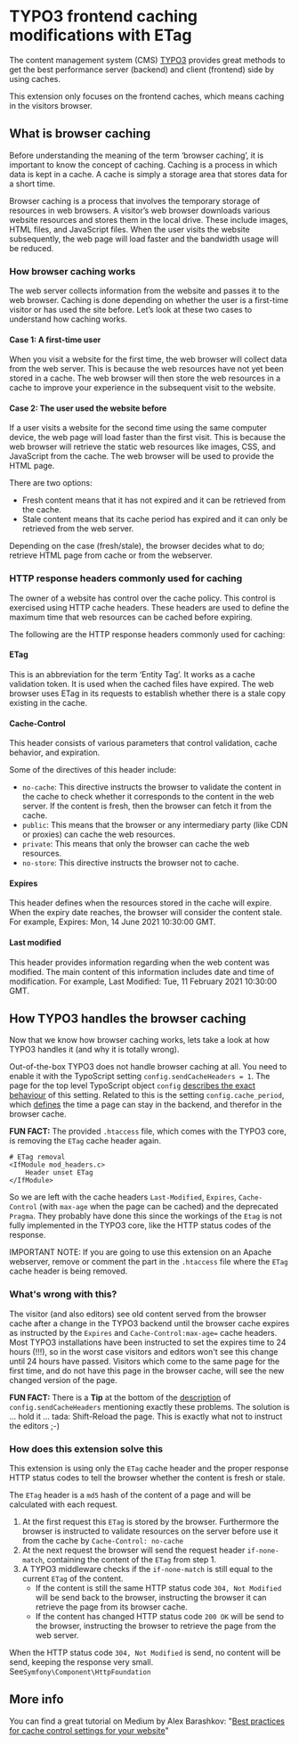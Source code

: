 # TYPO3 frontend caching modifications with ETag

The content management system (CMS) [TYPO3](https://typo3.org/) provides great methods to get the best performance 
server (backend) and client (frontend) side by using caches. 

This extension only focuses on the frontend caches, which means caching in the visitors browser.

## What is browser caching

Before understanding the meaning of the term ‘browser caching’, it is important to know the concept of caching. Caching 
is a process in which data is kept in a cache. A cache is simply a storage area that stores data for a short time.

Browser caching is a process that involves the temporary storage of resources in web browsers. A visitor’s web browser 
downloads various website resources and stores them in the local drive. These include images, HTML files, and JavaScript 
files. When the user visits the website subsequently, the web page will load faster and the bandwidth usage will be 
reduced.

### How browser caching works

The web server collects information from the website and passes it to the web browser. Caching is done depending on 
whether the user is a first-time visitor or has used the site before. Let’s look at these two cases to understand how 
caching works.

#### Case 1: A first-time user

When you visit a website for the first time, the web browser will collect data from the web server. This is because the 
web resources have not yet been stored in a cache. The web browser will then store the web resources in a cache to 
improve your experience in the subsequent visit to the website.

#### Case 2: The user used the website before

If a user visits a website for the second time using the same computer device, the web page will load faster than the 
first visit. This is because the web browser will retrieve the static web resources like images, CSS, and JavaScript 
from the cache. The web browser will be used to provide the HTML page.

There are two options:

- Fresh content means that it has not expired and it can be retrieved from the cache. 
- Stale content means that its cache period has expired and it can only be retrieved from the web server.

Depending on the case (fresh/stale), the browser decides what to do; retrieve HTML page from cache or from the 
webserver.

### HTTP response headers commonly used for caching

The owner of a website has control over the cache policy. This control is exercised using HTTP cache headers. These 
headers are used to define the maximum time that web resources can be cached before expiring.

The following are the HTTP response headers commonly used for caching:

#### ETag

This is an abbreviation for the term ‘Entity Tag’. It works as a cache validation token. It is used when the cached 
files have expired. The web browser uses ETag in its requests to establish whether there is a stale copy existing in the 
cache.

#### Cache-Control

This header consists of various parameters that control validation, cache behavior, and expiration.

Some of the directives of this header include:

- `no-cache`: This directive instructs the browser to validate the content in the cache to check whether it corresponds to 
  the content in the web server. If the content is fresh, then the browser can fetch it from the cache.
- `public`: This means that the browser or any intermediary party (like CDN or proxies) can cache the web resources.
- `private`: This means that only the browser can cache the web resources.
- `no-store`: This directive instructs the browser not to cache.

#### Expires

This header defines when the resources stored in the cache will expire. When the expiry date reaches, the browser will 
consider the content stale. For example, Expires: Mon, 14 June 2021 10:30:00 GMT.

#### Last modified

This header provides information regarding when the web content was modified. The main content of this information 
includes date and time of modification. For example, Last Modified: Tue, 11 February 2021 10:30:00 GMT.

## How TYPO3 handles the browser caching

Now that we know how browser caching works, lets take a look at how TYPO3 handles it (and why it is totally wrong). 

Out-of-the-box TYPO3 does not handle browser caching at all. You need to enable it with the TypoScript setting 
`config.sendCacheHeaders = 1`. The page for the top level TypoScript object `config` 
[describes the exact behaviour](https://docs.typo3.org/m/typo3/reference-typoscript/main/en-us/Setup/Config/Index.html#sendcacheheaders) 
of this setting. Related to this is the setting `config.cache_period`, which 
[defines](https://docs.typo3.org/m/typo3/reference-typoscript/main/en-us/Setup/Config/Index.html#cache-period) the time
a page can stay in the backend, and therefor in the browser cache.

**FUN FACT:** The provided `.htaccess` file, which comes with the TYPO3 core, is removing the `ETag` cache header
again. 
```
# ETag removal
<IfModule mod_headers.c>
    Header unset ETag
</IfModule>
```
So we are left with the cache headers `Last-Modified`, `Expires`, `Cache-Control` (with `max-age` when the page
can be cached) and the deprecated `Pragma`. They probably have done this since the workings of the `Etag` is not fully 
implemented in the TYPO3 core, like the HTTP status codes of the response. 

IMPORTANT NOTE: If you are going to use this extension on an Apache webserver, remove or comment the part in the 
`.htaccess` file where the `ETag` cache header is being removed.

### What's wrong with this?

The visitor (and also editors) see old content served from the browser cache after a change in the TYPO3 backend until 
the browser cache expires as instructed by the `Expires` and `Cache-Control:max-age=` cache headers. Most TYPO3 
installations have been instructed to set the expires time to 24 hours (!!!), so in the worst case visitors and editors 
won't see this change until 24 hours have passed. Visitors which come to the same page for the first time, and do not 
have this page in the browser cache, will see the new changed version of the page.

**FUN FACT:** There is a **Tip** at the bottom of the 
[description](https://docs.typo3.org/m/typo3/reference-typoscript/main/en-us/Setup/Config/Index.html#sendcacheheaders) 
of `config.sendCacheHeaders` mentioning exactly these problems. The solution is ... hold it ... tada: Shift-Reload the 
page. This is exactly what not to instruct the editors ;-)

### How does this extension solve this

This extension is using only the `ETag` cache header and the proper response HTTP status codes to tell the browser
whether the content is fresh or stale.

The `ETag` header is a `md5` hash of the content of a page and will be calculated with each request.
1. At the first request this `ETag` is stored by the browser. Furthermore the browser is instructed to validate 
   resources on the server before use it from the cache by `Cache-Control: no-cache`
2. At the next request the browser will send the request header `if-none-match`, containing the content of the `ETag` 
   from step 1.
3. A TYPO3 middleware checks if the `if-none-match` is still equal to the current `ETag` of the content. 
   - If the content is still the same HTTP status code `304, Not Modified` will be send back to the browser, instructing
     the browser it can retrieve the page from its browser cache.
   - If the content has changed HTTP status code `200 OK` will be send to the browser, instructing the browser to
     retrieve the page from the web server.

When the HTTP status code `304, Not Modified` is send, no content will be send, keeping the response very small.
See`Symfony\Component\HttpFoundation`

## More info

You can find a great tutorial on Medium by Alex Barashkov: 
"[Best practices for cache control settings for your website](https://medium.com/pixelpoint/best-practices-for-cache-control-settings-for-your-website-ff262b38c5a2)"
